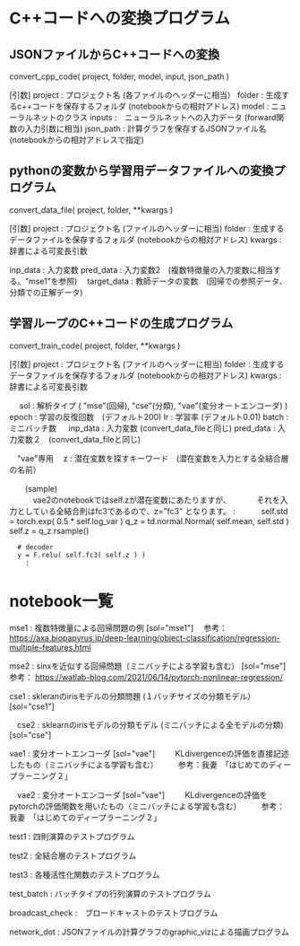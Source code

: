 # C++コードへの変換プログラム

## JSONファイルからC++コードへの変換

convert_cpp_code( project, folder, model, input, json_path )

[引数]
 project  :  プロジェクト名 (各ファイルのヘッダーに相当）
 folder   :  生成するc++コードを保存するフォルダ (notebookからの相対アドレス)
 model    :  ニューラルネットのクラス
 inputs   :　ニューラルネットへの入力データ (forward関数の入力引数に相当)
 json_path : 計算グラフを保存するJSONファイル名  (notebookからの相対アドレスで指定)


## pythonの変数から学習用データファイルへの変換プログラム

convert_data_file( project, folder, **kwargs )

[引数]
 project : プロジェクト名 (ファイルのヘッダーに相当) 
 folder  : 生成するデータファイルを保存するフォルダ (notebookからの相対アドレス)
 kwargs  : 辞書による可変長引数

  inp_data    : 入力変数
  pred_data   : 入力変数2　(複数特徴量の入力変数に相当する。"mse1"を参照)
　target_data : 教師データの変数　(回帰での参照データ、分類での正解データ)


## 学習ループのC++コードの生成プログラム

convert_train_code( project, folder, **kwargs )

[引数]
 project : プロジェクト名 (ファイルのヘッダーに相当) 
 folder  : 生成するデータファイルを保存するフォルダ (notebookからの相対アドレス)
 kwargs  : 辞書による可変長引数

　 sol       : 解析タイプ ( "mse"(回帰), "cse"(分類), "vae"(変分オートエンコーダ) )
   epoch     : 学習の反復回数　(デフォルト200)
   lr        : 学習率          (デフォルト0.01)
   batch     : ミニバッチ数
　 inp_data  : 入力変数    (convert_data_fileと同じ)
   pred_data : 入力変数２　(convert_data_fileと同じ)

　"vae"専用
　z   : 潜在変数を探すキーワード　(潜在変数を入力とする全結合層の名前）

　　(sample)  
　　　vae2のnotebookではself.zが潜在変数にあたりますが、
　　　それを入力としている全結合則はfc3であるので、z="fc3" となります。
        :
　　　self.std = torch.exp( 0.5 * self.log_var )
      q_z = td.normal.Normal( self.mean, self.std )
      self.z = q_z.rsample()

      # decoder
      y = F.relu( self.fc3( self.z ) )
        :

# notebook一覧

  mse1 :   複数特徴量による回帰問題の例  [sol="mse1"]
   　参考：  https://axa.biopapyrus.jp/deep-learning/object-classification/regression-multiple-features.html

  mse2 :   sinxを近似する回帰問題（ミニバッチによる学習も含む）  [sol="mse"]
     参考：  https://watlab-blog.com/2021/06/14/pytorch-nonlinear-regression/

  cse1 :   skleranのirisモデルの分類問題 (１バッチサイズの分類モデル） [sol="cse1"]

　cse2 :   sklearnのirisモデルの分類モデル (ミニバッチによる全モデルの分類) [sol="cse"]

  vae1 :   変分オートエンコーダ [sol="vae"]
　　 KLdivergenceの評価を直接記述したもの（ミニバッチによる学習も含む）
　　 参考：我妻　「はじめてのディープラーニング２」

　vae2 :   変分オートエンコーダ [sol="vae"]
　　 KLdivergenceの評価をpytorchの評価関数を用いたもの（ミニバッチによる学習も含む）
　　 参考：我妻　「はじめてのディープラーニング２」

  test1 :  四則演算のテストプログラム
  
  test2 :  全結合層のテストプログラム
  
  test3 :  各種活性化関数のテストプログラム
  
  test_batch :  バッチタイプの行列演算のテストプログラム
  
  broadcast_check :　ブロードキャストのテストプログラム
  
  network_dot :  JSONファイルの計算グラフのgraphic_vizによる描画プログラム
  